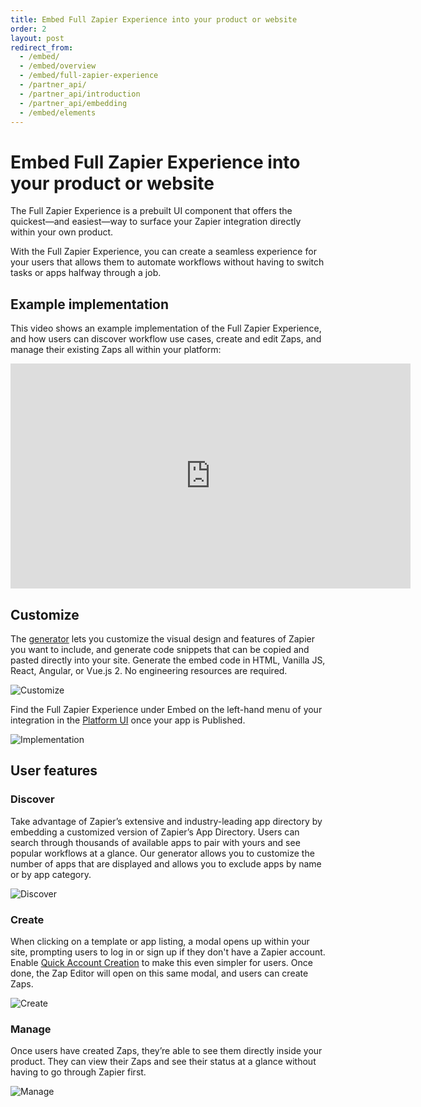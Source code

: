 ```yaml
---
title: Embed Full Zapier Experience into your product or website
order: 2
layout: post
redirect_from: 
  - /embed/
  - /embed/overview
  - /embed/full-zapier-experience
  - /partner_api/
  - /partner_api/introduction
  - /partner_api/embedding
  - /embed/elements
---
```


# Embed Full Zapier Experience into your product or website

The Full Zapier Experience is a prebuilt UI component that offers the quickest—and easiest—way to surface your Zapier integration directly within your own product. 

With the Full Zapier Experience, you can create a seamless experience for your users that allows them to automate workflows without having to switch tasks or apps halfway through a job.

## Example implementation

This video shows an example implementation of the Full Zapier Experience, and how users can discover workflow use cases, create and edit Zaps, and manage their existing Zaps all within your platform:

<iframe allowtransparency="true" title="Wistia video player" allowFullscreen frameborder="0" scrolling="no" class="wistia_embed" name="wistia_embed" src="https://fast.wistia.net/embed/iframe/84kpi5zau6" width="640" height="360"></iframe>

## Customize

The [generator](https://zapier.com/partner/solutions/plug-and-play) lets you customize the visual design and features of Zapier you want to include, and generate code snippets that can be copied and pasted directly into your site. Generate the embed code in HTML, Vanilla JS, React, Angular, or Vue.js 2. No engineering resources are required.

![Customize](https://cdn.zappy.app/2f5e6152ad6c3a807d210f0c6746c890.png)

Find the Full Zapier Experience under Embed on the left-hand menu of your integration in the [Platform UI](https://developer.zapier.com/) once your app is Published.

![Implementation](https://cdn.zappy.app/474db8b4962835b00bcf1c91b03e0156.png)

## User features

### Discover

Take advantage of Zapier’s extensive and industry-leading app directory by embedding a customized version of Zapier’s App Directory. Users can search through thousands of available apps to pair with yours and see popular workflows at a glance. Our generator allows you to customize the number of apps that are displayed and allows you to exclude apps by name or by app category.

![Discover](https://cdn.zappy.app/b2b7222abbc248703d434331dce756fd.png)

### Create

When clicking on a template or app listing, a modal opens up within your site, prompting users to log in or sign up if they don't have a Zapier account. Enable [Quick Account Creation](https://platform.zapier.com/embed/quick-account-creation) to make this even simpler for users. 
Once done, the Zap Editor will open on this same modal, and users can create Zaps.

![Create](https://cdn.zappy.app/2064b30782ca98a05c57cad8d95ffd72.png)

### Manage

Once users have created Zaps, they’re able to see them directly inside your product. They can view their Zaps and see their status at a glance without having to go through Zapier first.

![Manage](https://cdn.zappy.app/c0be69ea3792efa8ffecd2d60a0b8ca8.png)
